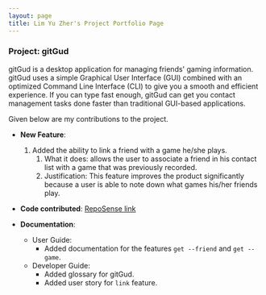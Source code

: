 ```yaml
---
layout: page
title: Lim Yu Zher's Project Portfolio Page
---
```


### Project: gitGud

gitGud is a desktop application for managing friends' gaming information. gitGud uses a simple Graphical User Interface (GUI) combined with an optimized Command Line Interface (CLI) to give you a smooth and efficient experience. If you can type fast enough, gitGud can get you contact management tasks done faster than traditional GUI-based applications.

Given below are my contributions to the project.

* **New Feature**:
  1. Added the ability to link a friend with a game he/she plays.
     1. What it does: allows the user to associate a friend in his contact list with a game that was previously recorded.
     2. Justification: This feature improves the product significantly because a user is able to note down what games his/her friends play.

* **Code contributed**: [RepoSense link]()

* **Documentation**:
  * User Guide:
    * Added documentation for the features `get --friend` and `get --game`.
  * Developer Guide:
    * Added glossary for gitGud.
    * Added user story for `link` feature.
